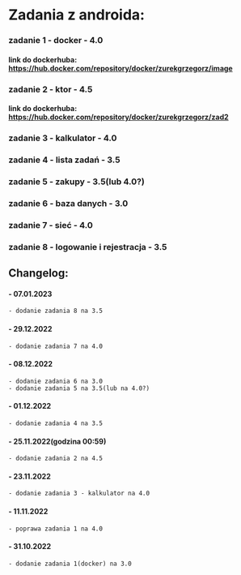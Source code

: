 # Zadania z androida:

### zadanie 1 - docker - 4.0
#### link do dockerhuba: https://hub.docker.com/repository/docker/zurekgrzegorz/image

### zadanie 2 - ktor - 4.5
#### link do dockerhuba: https://hub.docker.com/repository/docker/zurekgrzegorz/zad2

### zadanie 3 - kalkulator - 4.0

### zadanie 4 - lista zadań - 3.5

### zadanie 5 - zakupy - 3.5(lub 4.0?)

### zadanie 6 - baza danych - 3.0

### zadanie 7 - sieć - 4.0

### zadanie 8 - logowanie i rejestracja - 3.5


## Changelog:

#### - 07.01.2023
	- dodanie zadania 8 na 3.5

#### - 29.12.2022
    - dodanie zadania 7 na 4.0

#### - 08.12.2022
    - dodanie zadania 6 na 3.0
	- dodanie zadania 5 na 3.5(lub na 4.0?)

#### - 01.12.2022
    - dodanie zadania 4 na 3.5

#### - 25.11.2022(godzina 00:59)
    - dodanie zadania 2 na 4.5

#### - 23.11.2022
    - dodanie zadania 3 - kalkulator na 4.0

#### - 11.11.2022
    - poprawa zadania 1 na 4.0

#### - 31.10.2022
    - dodanie zadania 1(docker) na 3.0